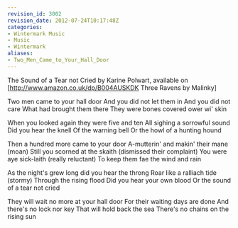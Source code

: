 ```yaml
---
revision_id: 3002
revision_date: 2012-07-24T10:17:48Z
categories:
- Wintermark Music
- Music
- Wintermark
aliases:
- Two_Men_Came_to_Your_Hall_Door
---
```


The Sound of a Tear not Cried by Karine Polwart, available on [http://www.amazon.co.uk/dp/B004AUSKDK Three Ravens by Malinky]


Two men came to your hall door
And you did not let them in
And you did not care
What had brought them there
They were bones covered ower wi' skin

When you looked again they were five and ten
All sighing a sorrowful sound
Did you hear the knell
Of the warning bell
Or the howl of a hunting hound

Then a hundred more came to your door
A-mutterin' and makin' their mane (moan)
Still you scorned at the skaith (dismissed their complaint)
You were aye sick-laith (really reluctant)
To keep them fae the wind and rain

As the night's grew long did you hear the throng
Roar like a ralliach tide (stormy)
Through the rising flood
Did you hear your own blood
Or the sound of a tear not cried

They will wait no more at your hall door
For their waiting days are done
And there's no lock nor key
That will hold back the sea
There's no chains on the rising sun




